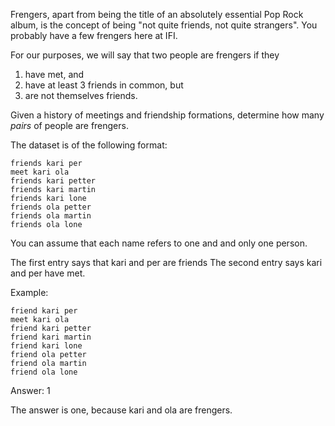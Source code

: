 Frengers, apart from being the title of an absolutely essential Pop Rock album,
is the concept of being "not quite friends, not quite strangers". You probably
have a few frengers here at IFI.

For our purposes, we will say that two people are frengers if they

1. have met, and
2. have at least 3 friends in common, but
3. are not themselves friends.

Given a history of meetings and friendship formations, determine how many
*pairs* of people are frengers.

The dataset is of the following format:

```
friends kari per
meet kari ola
friends kari petter
friends kari martin
friends kari lone
friends ola petter
friends ola martin
friends ola lone
```

You can assume that each name refers to one and and only one person.

The first entry says that kari and per are friends
The second entry says kari and per have met.

Example:

```
friend kari per
meet kari ola
friend kari petter
friend kari martin
friend kari lone
friend ola petter
friend ola martin
friend ola lone
```
Answer: 1

The answer is one, because kari and ola are frengers.
